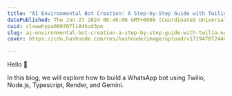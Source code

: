 ```yaml
---
title: "AI Environmental Bot Creation: A Step-by-Step Guide with Twilio, Node.js, Gemini, and Render"
datePublished: Thu Jun 27 2024 06:46:06 GMT+0000 (Coordinated Universal Time)
cuid: clxwwhypa000707li84hzd3pm
slug: ai-environmental-bot-creation-a-step-by-step-guide-with-twilio-nodejs-gemini-and-render
cover: https://cdn.hashnode.com/res/hashnode/image/upload/v1719470724401/d35d9ddd-6b0e-4eac-8896-24a569f47ad5.png

---
```


Hello 👋

In this blog, we will explore how to build a WhatsApp bot using Twilio, Node.js, Typescript, Render, and Gemini.